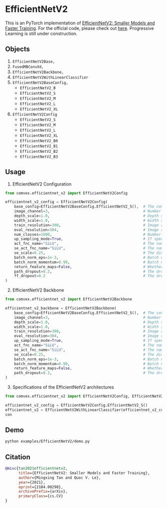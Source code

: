 # EfficientNetV2

This is an PyTorch implementation of [EfficientNetV2: Smaller Models and Faster Training](https://arxiv.org/abs/2104.00298). For the official code, please check out [here](https://github.com/google/automl/tree/master/efficientnetv2). Progressive Learning is still under construction.

## Objects

1. `EfficientNetV2Base,`
2. `FusedMBConvXd,`
3. `EfficientNetV2Backbone,`
4. `EfficientNetV2WithLinearClassifier`
5. `EfficientNetV2BaseConfig,`
   - `EfficientNetV2_B`
   - `EfficientNetV2_S`
   - `EfficientNetV2_M`
   - `EfficientNetV2_L`
   - `EfficientNetV2_XL`
6. `EfficientNetV2Config`
   - `EfficientNetV2_S`
   - `EfficientNetV2_M`
   - `EfficientNetV2_L`
   - `EfficientNetV2_XL`
   - `EfficientNetV2_B0`
   - `EfficientNetV2_B1`
   - `EfficientNetV2_B2`
   - `EfficientNetV2_B3`

## Usage

1. EfficientNetV2 Configuration

```python
from comvex.efficientnet_v2 import EfficientNetV2Config

efficientnet_v2_config = EfficientNetV2Config(
    base_config=EfficientNetV2BaseConfig.EfficientNetV2_S(),  # The configuration for the model architecture.
    image_channel=3,                                          # Number of image channels
    depth_scale=1.0,                                          # Depth scale
    width_scale=1.0,                                          # Width scale
    train_resolution=300,                                     # Image resolution when training
    eval_resolution=384,                                      # Image resolution when evaluating or testing
    num_classes=1000,                                         # Number of categories
    up_sampling_mode=True,                                    # If specified, upsample input images to `train_resolution` or `eval_resolution`. Check out the doc of `torch.nn.interpolate` for possible choices. Default: None (do nothing to the inputs)
    act_fnc_name="SiLU",                                      # The name of the activation function for all conv layers
    se_act_fnc_name="SiLU",                                   # The name of the activation function for `SEConv`
    se_scale=0.25,                                            # The dimension scale for `SEConv`
    batch_norm_eps=1e-3,                                      # Batch normalization's epsilon
    batch_norm_momentum=0.99,                                 # Batch normalization's momentum
    return_feature_maps=False,                                # Whether to return feature maps among stages
    path_dropout=0.2,                                         # The dropout rate for the path dropout. `path_dropout` == 1. - `survival_props` in the official paper
    ff_dropout=0.2                                            # The dropout rate for the only feed-forward layer in the output layer
)
```

2. EfficientNetV2 Backbone

```python
from comvex.efficientnet_v2 import EfficientNetV2Backbone

efficientnet_v2_backbone = EfficientNetV2Backbone(
    base_config=EfficientNetV2BaseConfig.EfficientNetV2_S(),  # The configuration for the model architecture.
    image_channel=3,                                          # Number of image channels
    depth_scale=1.0,                                          # Depth scale
    width_scale=1.0,                                          # Width scale
    train_resolution=300,                                     # Image resolution when training
    eval_resolution=384,                                      # Image resolution when evaluating or testing
    up_sampling_mode=True,                                    # If specified, upsample input images to `train_resolution` or `eval_resolution`. Check out the doc of `torch.nn.interpolate` for possible choices. Default: None (do nothing to the inputs)
    act_fnc_name="SiLU",                                      # The name of the activation function for all conv layers
    se_act_fnc_name="SiLU",                                   # The name of the activation function for `SEConv`
    se_scale=0.25,                                            # The dimension scale for `SEConv`
    batch_norm_eps=1e-3,                                      # Batch normalization's epsilon
    batch_norm_momentum=0.99,                                 # Batch normalization's momentum
    return_feature_maps=False,                                # Whether to return feature maps among stages
    path_dropout=0.2,                                         # The dropout rate for the path dropout. `path_dropout` == 1. - `survival_props` in the official paper
)
```

3. Specifications of the EfficientNetV2 architectures

```python
from comvex.efficientnet_v2 import EfficientNetV2Config, EfficientNetV2WithLinearClassifier

efficientnet_v2_config = EfficientNetV2Config.EfficientNetV2_S()
efficientnet_v2 = EfficientNetV2WithLinearClassifier(efficientnet_v2_config)
con
```

## Demo

```bash
python examples/EfficientNetV2/demo.py
```

## Citation

```bibtex
@misc{tan2021efficientnetv2,
      title={EfficientNetV2: Smaller Models and Faster Training},
      author={Mingxing Tan and Quoc V. Le},
      year={2021},
      eprint={2104.00298},
      archivePrefix={arXiv},
      primaryClass={cs.CV}
}
```
